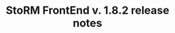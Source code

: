 ---
layout: release_note_component
title: "StoRM FrontEnd v. 1.8.2 release notes"
release_date: "20.07.2013"
release_description: "This was the second update for StoRM in EMI-3."
release_version: "EMI3-U2"
release_title: "EMI3 StoRM - 2nd Update"
component:
      name: "StoRM FrontEnd"
      package: "storm-frontend-server"
      version: "1.8.2"
      rfcs:
        - id: STOR-257
          type: bug
          title: Unable to change STORM_USER via yaim setup of StoRM
---